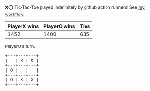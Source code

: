:x::o: Tic-Tac-Toe played indefinitely by github action runners! See [my workflow](.github/workflows/play.yaml).

|PlayerX wins|PlayerO wins|Ties|
|-|-|-|
|1452|1400|635|

PlayerO's turn.

<pre>
+---+---+---+
|   | X | O |
+---+---+---+
| O |   |   |
+---+---+---+
| O | X | X |
+---+---+---+
</pre>